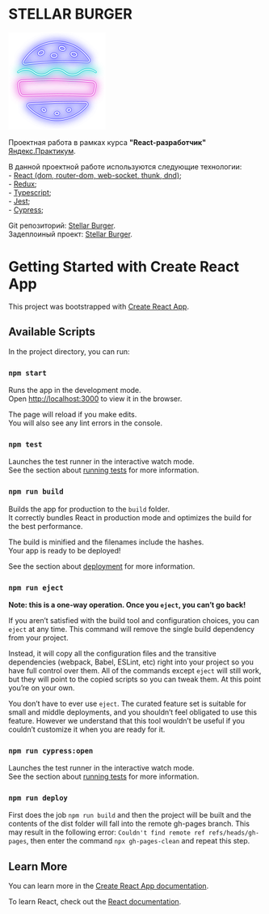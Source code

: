 # STELLAR BURGER
![alt-текст](https://github.com/Mamaevmn/react-burger/blob/main/public/favicon/android-chrome-192x192.png "STELLAR BURGER")

Проектная работа в рамках курса **"React-разработчик"** [Яндекс.Практикум](https://practicum.yandex.ru/).

В данной проектной работе используются следующие технологии:  
    - [React (dom, router-dom, web-socket, thunk, dnd)](https://reactjs.org/);  
    - [Redux](https://redux.js.org/);  
    - [Typescript](https://www.typescriptlang.org/);  
    - [Jest](https://jestjs.io/);  
    - [Cypress](https://www.cypress.io/);  

Git репозиторий: [Stellar Burger](https://github.com/Mamaevmn/react-burger).  
Задеплоиный проект: [Stellar Burger](https://mamaevmn.github.io/react-burger/).

# Getting Started with Create React App

This project was bootstrapped with [Create React App](https://github.com/facebook/create-react-app).

## Available Scripts

In the project directory, you can run:

### `npm start`

Runs the app in the development mode.\
Open [http://localhost:3000](http://localhost:3000) to view it in the browser.

The page will reload if you make edits.\
You will also see any lint errors in the console.

### `npm test`

Launches the test runner in the interactive watch mode.\
See the section about [running tests](https://facebook.github.io/create-react-app/docs/running-tests) for more information.

### `npm run build`

Builds the app for production to the `build` folder.\
It correctly bundles React in production mode and optimizes the build for the best performance.

The build is minified and the filenames include the hashes.\
Your app is ready to be deployed!

See the section about [deployment](https://facebook.github.io/create-react-app/docs/deployment) for more information.

### `npm run eject`

**Note: this is a one-way operation. Once you `eject`, you can’t go back!**

If you aren’t satisfied with the build tool and configuration choices, you can `eject` at any time. This command will remove the single build dependency from your project.

Instead, it will copy all the configuration files and the transitive dependencies (webpack, Babel, ESLint, etc) right into your project so you have full control over them. All of the commands except `eject` will still work, but they will point to the copied scripts so you can tweak them. At this point you’re on your own.

You don’t have to ever use `eject`. The curated feature set is suitable for small and middle deployments, and you shouldn’t feel obligated to use this feature. However we understand that this tool wouldn’t be useful if you couldn’t customize it when you are ready for it.

### `npm run cypress:open`

Launches the test runner in the interactive watch mode.\
See the section about [running tests](https://www.cypress.io/) for more information.

### `npm run deploy` 

First does the job `npm run build` and then the project will be built and the contents of the dist folder will fall into the remote gh-pages branch. This may result in the following error: `Couldn't find remote ref refs/heads/gh-pages`, then enter the command `npx gh-pages-clean` and repeat this step. 

## Learn More

You can learn more in the [Create React App documentation](https://facebook.github.io/create-react-app/docs/getting-started).

To learn React, check out the [React documentation](https://reactjs.org/).
